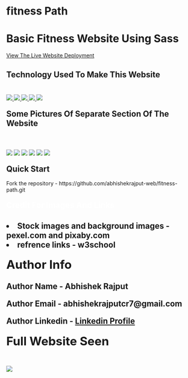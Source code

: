 # fitness Path
<h1>Basic Fitness Website Using Sass</h1>
<p><a href="https://abhishekrajput-web.github.io/fitness-path/">View The Live Website Deployment <a><p>

<h2 style="color:white">Technology Used To Make This Website</h2>

<div style="margin-top:40px">
 <a href="https://www.w3.org/html/" target="_blank"> <img src="https://img.icons8.com/color/94/000000/html-5.png"/> </a> 
    <a href="https://www.w3schools.com/css/default.asp" target="_blank"> <img src="https://img.icons8.com/color/94/000000/css3.png"/> </a> 
    <a href="https://www.w3schools.com/js/default.asp" target="_blank"> <img src="https://img.icons8.com/color/94/000000/javascript.png"/> </a> 
      <a href="https://www.w3schools.com/bootstrap5/default.asp" target="_blank"> <img src="https://img.icons8.com/color/94/000000/bootstrap.png"/> </a> 
        <a href="https://www.w3schools.com/sass/" target="_blank"> <img src="https://img.icons8.com/color/94/000000/sass.png"/> </a>
</div>

<h2 style="margin-top:20px">Some Pictures Of Separate Section Of The Website</h2>
<div>
<img style="margin-top:40px" src="website pics/website%20pics%20(8).jpeg">
<img style="margin-top:20px" src="website pics/website%20pics%20(6).jpeg">
<img style="margin-top:20px" src="website pics/website%20pics%20(5).jpeg">
<img style="margin-top:20px" src="website pics/website%20pics%20(4).jpeg">
<img style="margin-top:20px" src="website pics/website%20pics%20(3).jpeg">
<img style="margin-top:20px" src="website pics/website%20pics%20(2).jpeg">
<div>
 
 
<h2 style="margin-top:20px">Quick Start</h2>
<p>Fork the repository - https://github.com/abhishekrajput-web/fitness-path.git<p>


<h2 style="color:white;margin-top:20px">Credit For Images And Links<h2>

<div>
<li>Stock images and background images - <b>pexel.com and pixaby.com<b></li>
<li>refrence links - <b>w3school<b></li>
<div>

 <h2 style="margin-top:20px">Author Info</h2>
<p>Author Name - Abhishek Rajput<p>
<p>Author Email - abhishekrajputcr7@gmail.com<p>
<p>Author Linkedin - <a href="https://linkedin.com/in/abhishek-rajput-58b5811a8">Linkedin Profile</a><p>
 

<h2 style="margin-top:20px">Full Website Seen</h2>
<div>
<img style="margin-top:20px" src="website pics/website%20pics%20(9).jpeg">
</div>



